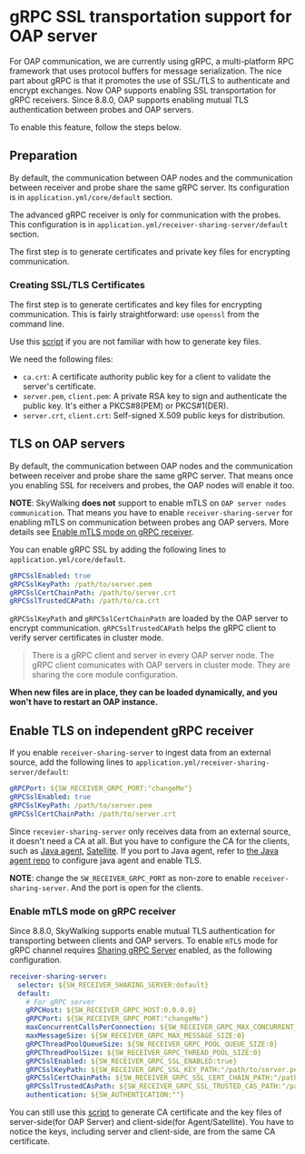 # gRPC SSL transportation support for OAP server

For OAP communication, we are currently using gRPC, a multi-platform RPC framework that uses protocol buffers for message serialization. The nice part about gRPC is that it promotes the use of SSL/TLS to authenticate and encrypt exchanges. Now OAP supports enabling SSL transportation for gRPC receivers. Since 8.8.0, OAP supports enabling mutual TLS authentication between probes and OAP servers.

To enable this feature, follow the steps below.

## Preparation


By default, the communication between OAP nodes and the communication between receiver and probe share the same gRPC server. Its configuration is in `application.yml/core/default` section.

The advanced gRPC receiver is only for communication with the probes. This configuration is in `application.yml/receiver-sharing-server/default` section.


The first step is to generate certificates and private key files for encrypting communication.

### Creating SSL/TLS Certificates

The first step is to generate certificates and key files for encrypting communication. This is fairly straightforward: use `openssl` from the command line.

Use this [script](../../../../tools/TLS/tls_key_generate.sh) if you are not familiar with how to generate key files.

We need the following files:

* `ca.crt`: A certificate authority public key for a client to validate the server's certificate.
* `server.pem`, `client.pem`: A private RSA key to sign and authenticate the public key. It's either a PKCS#8(PEM) or PKCS#1(DER).
* `server.crt`, `client.crt`: Self-signed X.509 public keys for distribution.

## TLS on OAP servers

By default, the communication between OAP nodes and the communication between receiver and probe share the same gRPC server. That means once you enabling SSL for receivers and probes, the OAP nodes will enable it too.


**NOTE**: SkyWalking **does not** support to enable mTLS on `OAP server nodes communication`. That means you have to enable `receiver-sharing-server` for enabling mTLS on communication between probes ang OAP servers. More details see [Enable mTLS mode on gRPC receiver](#enable-mtls-mode-on-grpc-receiver).


You can enable gRPC SSL by adding the following lines to `application.yml/core/default`.

```yaml
gRPCSslEnabled: true
gRPCSslKeyPath: /path/to/server.pem
gRPCSslCertChainPath: /path/to/server.crt
gRPCSslTrustedCAPath: /path/to/ca.crt
```

`gRPCSslKeyPath` and `gRPCSslCertChainPath` are loaded by the OAP server to encrypt communication. `gRPCSslTrustedCAPath`
helps the gRPC client to verify server certificates in cluster mode.

> There is a gRPC client and server in every OAP server node. The gRPC client comunicates with OAP servers in cluster mode. They are sharing the core module configuration.

**When new files are in place, they can be loaded dynamically, and you won't have to restart an OAP instance.**


## Enable TLS on independent gRPC receiver

If you enable `receiver-sharing-server` to ingest data from an external source, add the following lines to `application.yml/receiver-sharing-server/default`:

```yaml
gRPCPort: ${SW_RECEIVER_GRPC_PORT:"changeMe"}
gRPCSslEnabled: true
gRPCSslKeyPath: /path/to/server.pem
gRPCSslCertChainPath: /path/to/server.crt
```

Since `recevier-sharing-server` only receives data from an external source, it doesn't need a CA at all. But you have to configure the CA for the clients, such as [Java agent](http://github.com/apache/skywalking-java), [Satellite](http://github.com/apache/skywalking-satellite). If you port to Java agent, refer to [the Java agent repo](http://github.com/apache/skywalking-java) to configure java agent and enable TLS.

**NOTE**: change the `SW_RECEIVER_GRPC_PORT` as non-zore to enable `receiver-sharing-server`. And the port is open for the clients.

### Enable mTLS mode on gRPC receiver

Since 8.8.0, SkyWalking supports enable mutual TLS authentication for transporting between clients and OAP servers. To enable `mTLS` mode for gRPC channel requires [Sharing gRPC Server](backend-expose.md) enabled, as the following configuration.

```yaml
receiver-sharing-server:
  selector: ${SW_RECEIVER_SHARING_SERVER:default}
  default:
    # For gRPC server
    gRPCHost: ${SW_RECEIVER_GRPC_HOST:0.0.0.0}
    gRPCPort: ${SW_RECEIVER_GRPC_PORT:"changeMe"}
    maxConcurrentCallsPerConnection: ${SW_RECEIVER_GRPC_MAX_CONCURRENT_CALL:0}
    maxMessageSize: ${SW_RECEIVER_GRPC_MAX_MESSAGE_SIZE:0}
    gRPCThreadPoolQueueSize: ${SW_RECEIVER_GRPC_POOL_QUEUE_SIZE:0}
    gRPCThreadPoolSize: ${SW_RECEIVER_GRPC_THREAD_POOL_SIZE:0}
    gRPCSslEnabled: ${SW_RECEIVER_GRPC_SSL_ENABLED:true}
    gRPCSslKeyPath: ${SW_RECEIVER_GRPC_SSL_KEY_PATH:"/path/to/server.pem"}
    gRPCSslCertChainPath: ${SW_RECEIVER_GRPC_SSL_CERT_CHAIN_PATH:"/path/to/server.crt"}
    gRPCSslTrustedCAsPath: ${SW_RECEIVER_GRPC_SSL_TRUSTED_CAS_PATH:"/path/to/ca.crt"}
    authentication: ${SW_AUTHENTICATION:""}
```

You can still use this [script](../../../../tools/TLS/tls_key_generate.sh) to generate CA certificate and the key files of server-side(for OAP Server) and client-side(for Agent/Satellite).
You have to notice the keys, including server and client-side, are from the same CA certificate.
